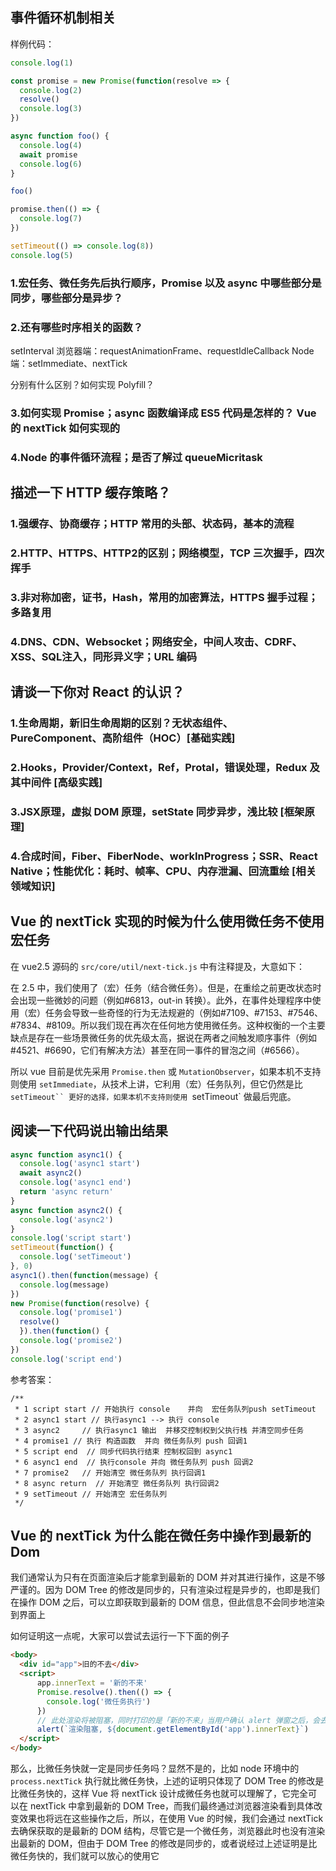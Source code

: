 ## 事件循环机制相关
样例代码：
``` javascript
console.log(1)

const promise = new Promise(function(resolve => {
  console.log(2)
  resolve()
  console.log(3)
})

async function foo() {
  console.log(4)
  await promise
  console.log(6)
}

foo()

promise.then(() => {
  console.log(7)
})

setTimeout(() => console.log(8))
console.log(5)
```

### 1.宏任务、微任务先后执行顺序，Promise 以及 async 中哪些部分是同步，哪些部分是异步？


### 2.还有哪些时序相关的函数？
setInterval
浏览器端：requestAnimationFrame、requestIdleCallback
Node 端：setImmediate、nextTick

分别有什么区别？如何实现 Polyfill？


### 3.如何实现 Promise；async 函数编译成 ES5 代码是怎样的？ Vue 的 nextTick 如何实现的



### 4.Node 的事件循环流程；是否了解过 queueMicritask



## 描述一下 HTTP 缓存策略？
### 1.强缓存、协商缓存；HTTP 常用的头部、状态码，基本的流程

### 2.HTTP、HTTPS、HTTP2的区别；网络模型，TCP 三次握手，四次挥手

### 3.非对称加密，证书，Hash，常用的加密算法，HTTPS 握手过程；多路复用

### 4.DNS、CDN、Websocket；网络安全，中间人攻击、CDRF、XSS、SQL注入，同形异义字；URL 编码


## 请谈一下你对 React 的认识？
### 1.生命周期，新旧生命周期的区别？无状态组件、 PureComponent、高阶组件（HOC）[基础实践]

### 2.Hooks，Provider/Context，Ref，Protal，错误处理，Redux 及其中间件 [高级实践]

### 3.JSX原理，虚拟 DOM 原理，setState 同步异步，浅比较 [框架原理]


### 4.合成时间，Fiber、FiberNode、workInProgress；SSR、React Native；性能优化：耗时、帧率、CPU、内存泄漏、回流重绘 [相关领域知识]

## Vue 的 nextTick 实现的时候为什么使用微任务不使用宏任务
在 vue2.5 源码的 `src/core/util/next-tick.js` 中有注释提及，大意如下：

在 2.5 中，我们使用了（宏）任务（结合微任务）。但是，在重绘之前更改状态时会出现一些微妙的问题（例如#6813，out-in 转换）。此外，在事件处理程序中使用（宏）任务会导致一些奇怪的行为无法规避的（例如#7109、#7153、#7546、#7834、#8109。所以我们现在再次在任何地方使用微任务。这种权衡的一个主要缺点是存在一些场景微任务的优先级太高，据说在两者之间触发顺序事件（例如#4521、#6690，它们有解决方法）甚至在同一事件的冒泡之间（#6566）。

所以 vue 目前是优先采用 `Promise.then` 或 `MutationObserver`，如果本机不支持则使用 `setImmediate`，从技术上讲，它利用（宏）任务队列，但它仍然是比 `setTimeout`` 更好的选择，如果本机不支持则使用 `setTimeout` 做最后兜底。

## 阅读一下代码说出输出结果
```javascript
async function async1() {
  console.log('async1 start')
  await async2()
  console.log('async1 end')
  return 'async return'
}
async function async2() {
  console.log('async2')
}
console.log('script start')
setTimeout(function() {
  console.log('setTimeout')
}, 0)
async1().then(function(message) {
  console.log(message)
})
new Promise(function(resolve) {
  console.log('promise1')
  resolve()
  }).then(function() {
  console.log('promise2')
})
console.log('script end')
```

参考答案：
```
/**
 * 1 script start // 开始执行 console    并向  宏任务队列push setTimeout
 * 2 async1 start // 执行async1 --> 执行 console
 * 3 async2     // 执行async1 输出  并移交控制权到父执行栈 并清空同步任务
 * 4 promise1 // 执行 构造函数  并向 微任务队列 push 回调1
 * 5 script end  // 同步代码执行结束 控制权回到 async1
 * 6 async1 end  // 执行console 并向 微任务队列 push 回调2
 * 7 promise2   // 开始清空 微任务队列 执行回调1
 * 8 async return  // 开始清空 微任务队列 执行回调2
 * 9 setTimeout // 开始清空 宏任务队列
 */
```
## Vue 的 nextTick 为什么能在微任务中操作到最新的 Dom
我们通常认为只有在页面渲染后才能拿到最新的 DOM 并对其进行操作，这是不够严谨的。因为 DOM Tree 的修改是同步的，只有渲染过程是异步的，也即是我们在操作 DOM 之后，可以立即获取到最新的 DOM 信息，但此信息不会同步地渲染到界面上

如何证明这一点呢，大家可以尝试去运行一下下面的例子
```html
<body>
  <div id="app">旧的不去</div>
  <script>
      app.innerText = '新的不来'
      Promise.resolve().then(() => {
        console.log('微任务执行')
      })
      // 此处渲染将被阻塞，同时打印的是「新的不来」当用户确认 alert 弹窗之后，会去执行微任务
      alert(`渲染阻塞, ${document.getElementById('app').innerText}`)
  </script>
</body>
```

那么，比微任务快就一定是同步任务吗？显然不是的，比如 node 环境中的 `process.nextTick` 执行就比微任务快，上述的证明只体现了 DOM Tree 的修改是比微任务快的，这样 Vue 将 nextTick 设计成微任务也就可以理解了，它完全可以在 nextTick 中拿到最新的 DOM Tree，而我们最终通过浏览器渲染看到具体改变效果也将远在这些操作之后，所以，在使用 Vue 的时候，我们会通过 nextTick 去确保获取的是最新的 DOM 结构，尽管它是一个微任务，浏览器此时也没有渲染出最新的 DOM，但由于 DOM Tree 的修改是同步的，或者说经过上述证明是比微任务快的，我们就可以放心的使用它
